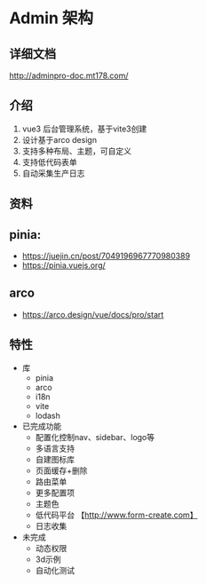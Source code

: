 # Admin 架构

## 详细文档

http://adminpro-doc.mt178.com/

## 介绍
1. vue3 后台管理系统，基于vite3创建
2. 设计基于arco design
3. 支持多种布局、主题，可自定义
4. 支持低代码表单
5. 自动采集生产日志

## 资料
pinia:
-----
* https://juejin.cn/post/7049196967770980389
* https://pinia.vuejs.org/

arco
-----
* https://arco.design/vue/docs/pro/start


## 特性
* 库
  * pinia
  * arco
  * i18n
  * vite
  * lodash
* 已完成功能
  * 配置化控制nav、sidebar、logo等
  * 多语言支持
  * 自建图标库
  * 页面缓存+删除
  * 路由菜单
  * 更多配置项
  * 主题色
  * 低代码平台 【http://www.form-create.com】
  * 日志收集
* 未完成
  * 动态权限
  * 3d示例
  * 自动化测试
